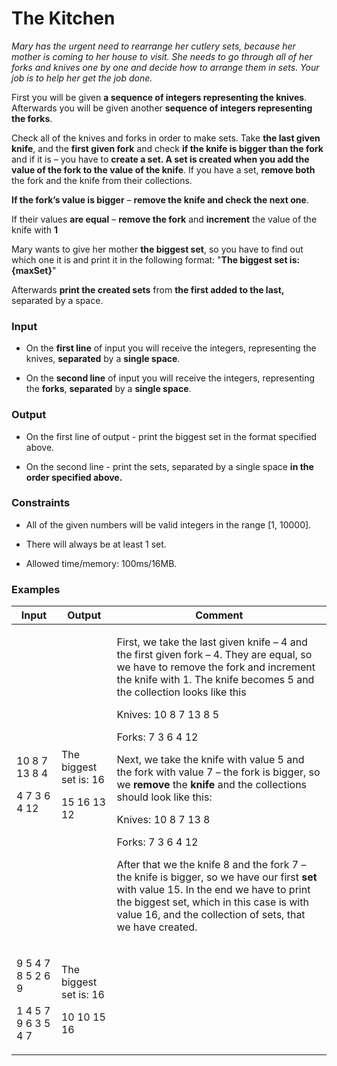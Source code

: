 # The Kitchen

*Mary has the urgent need to rearrange her cutlery sets, because her
mother is coming to her house to visit. She needs to go through all of
her forks and knives one by one and decide how to arrange them in sets.
Your job is to help her get the job done.*

First you will be given **a sequence of integers representing the
knives**. Afterwards you will be given another **sequence of integers
representing the forks**.

Check all of the knives and forks in order to make sets. Take **the last
given knife**, and the **first given fork** and check **if the knife is
bigger than the fork** and if it is – you have to **create a set. A set
is created when you add the value of the fork to the value of the
knife**. If you have a set, **remove both** the fork and the knife from
their collections.

**If the fork’s value is bigger** – **remove the knife and check the
next one**.

If their values **are equal** – **remove the fork** and **increment**
the value of the knife with **1**

Mary wants to give her mother **the biggest set**, so you have to find
out which one it is and print it in the following format: "**The biggest
set is: {maxSet}**"

Afterwards **print the created sets** from **the first added to the
last,** separated by a space.

### Input

  - On the **first line** of input you will receive the integers,
    representing the knives, **separated** by a **single space**.

  - On the **second line** of input you will receive the integers,
    representing the **forks**, **separated** by a **single space**.

### Output

  - On the first line of output - print the biggest set in the format
    specified above.

  - On the second line - print the sets, separated by a single space
    **in the order specified above.**

### Constraints

  - All of the given numbers will be valid integers in the range \[1,
    10000\].

  - There will always be at least 1 set.

  - Allowed time/memory: 100ms/16MB.

### Examples

<table>
<thead>
<tr class="header">
<th><strong>Input</strong></th>
<th><strong>Output</strong></th>
<th><strong>Comment</strong></th>
</tr>
</thead>
<tbody>
<tr class="odd">
<td><p>10 8 7 13 8 4</p>
<p>4 7 3 6 4 12</p></td>
<td><p>The biggest set is: 16</p>
<p>15 16 13 12</p></td>
<td><p>First, we take the last given knife – 4 and the first given fork – 4. They are equal, so we have to remove the fork and increment the knife with 1. The knife becomes 5 and the collection looks like this</p>
<p>Knives: 10 8 7 13 8 5</p>
<p>Forks: 7 3 6 4 12</p>
<p>Next, we take the knife with value 5 and the fork with value 7 – the fork is bigger, so we <strong>remove</strong> the <strong>knife</strong> and the collections should look like this:</p>
<p>Knives: 10 8 7 13 8</p>
<p>Forks: 7 3 6 4 12</p>
<p>After that we the knife 8 and the fork 7 – the knife is bigger, so we have our first <strong>set</strong> with value 15. In the end we have to print the biggest set, which in this case is with value 16, and the collection of sets, that we have created.</p></td>
</tr>
<tr class="even">
<td><p>9 5 4 7 8 5 2 6 9</p>
<p>1 4 5 7 9 6 3 5 4 7</p></td>
<td><p>The biggest set is: 16</p>
<p>10 10 15 16</p></td>
<td></td>
</tr>
</tbody>
</table>
